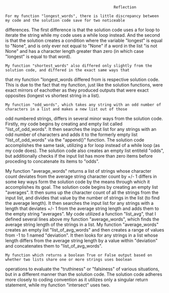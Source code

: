                                                     Reflection

    For my function "longest_words", there is little discrepancy between my code and the solution code save for two noticeable 
differences. The first difference is that the solution code uses a for loop to iterate the string while my code uses a while loop instead. And the second is that the solution creates a condition where the variable "longest" is equal to "None", and is only ever not equal to "None" if a word in the list "is not None" and has a character length greater than zero (in which case "longest" is equal to that word).

    My function "shortest_words" also differed only slightly from the solution code, and differed in the exact same ways that
that my function "longest_words differed from is respective solution code. This is due to the fact that my function, just like the solution functions, were exact mirrors of eachother as they produced outputs that were exact opposites (longest vs shortest string in a list).

    My function "odd_words", which takes any string with an odd number of characters in a list and makes a new list out of those 
odd numbered strings, differs in several minor ways from the solution code. Firstly, my code begins by creating and empty list called "list_of_odd_words". It then searches the input list for any strings with an odd number of characters and adds it to the formerly empty list "list_of_odd_words" via the "append()" function. The solution code accomplishes the same task, utilizing a for loop instead of a while loop (as my code does). The solution code also creates an empty list entiteld "odds", but additionally checks if the input list has more than zero items before proceding to concatenate its items to "odds". 

My function "average_words" returns a list of strings whose character count deviates from the average string character count by +/- 1 differs in some key ways form the solution code by the means through which it accomplishes its goal. The solution code begins by creating an empty list "averages". It then sums up the character count of all the strings from the input list, and divides that value by the number of strings in the list (to find the average length). It then searches the input list for any strings with a length that deviates +/- 1 from the average string length and adds them to the empty string "averages". My code utilized a function "list_avg", that I defined several lines above my function "average_words", which finds the average string length of the strings in a list. My function "average_words" creates an empty list "list_of_avg_words" and then creates a range of values from -1 to 1 named "deviation". It then looks for any strings in a list whose length differs from the average string length by a value within "deviation" and concatenates them to "list_of_avg_words". 

    My function which returns a boolean True or False output based on whether two lists share one or more strings uses boolean 
operations to evaluate the "truthiness" or "falsiness" of various situations, but in a different manner than the solution code. The solution code adheres more closely to coding convention as it utilizes only a singular return statement, while my function "intersect" uses two.  